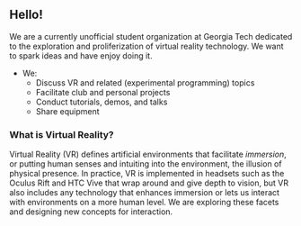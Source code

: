 ## Hello!

We are a currently unofficial student organization at Georgia Tech dedicated to the exploration and proliferization of virtual reality technology. We want to spark ideas and have enjoy doing it.

* We:
    * Discuss VR and related (experimental programming) topics
    * Facilitate club and personal projects
    * Conduct tutorials, demos, and talks
    * Share equipment
	
### What is Virtual Reality?

Virtual Reality (VR) defines artificial environments that facilitate _immersion_, or putting human senses and intuiting into the environment, the illusion of physical presence.  In practice, VR is implemented in headsets such as the Oculus Rift and HTC Vive that wrap around and give depth to vision, but VR also includes any technology that enhances immersion or lets us interact with environments on a more human level.  We are exploring these facets and designing new concepts for interaction.
